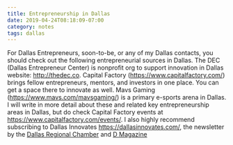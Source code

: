 ```yaml
---
title: Entrepreneurship in Dallas
date: 2019-04-24T08:18:09-07:00
category: notes
tags: dallas 
---
```


For Dallas Entrepreneurs, soon-to-be, or any of my Dallas contacts, you should check out the following entrepreneurial sources in Dallas. The DEC (Dallas Entrepreneur Center) is nonprofit org to support innovation in Dallas website: <http://thedec.co>. Capital Factory (<https://www.capitalfactory.com/>) brings fellow entrepreneurs, mentors, and investors in one place. You can get a space there to innovate as well. Mavs Gaming (<https://www.mavs.com/mavsgaming/>) is a primary e-sports arena in Dallas. I will write in more detail about these and related key entrepreneurship areas in Dallas, but do check Capital Factory events at <https://www.capitalfactory.com/events/>. I also highly recommend subscribing to Dallas Innovates <https://dallasinnovates.com/>, the newsletter by the [Dallas Regional Chamber](https://www.dallaschamber.org/) and [D Magazine](https://www.dmagazine.com/) 